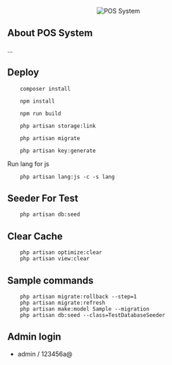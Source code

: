 <p align="center"><img alt="POS System" src=""></p>


## About POS System

...

## Deploy
```shell
    composer install
```

```shell
    npm install
```

```shell
    npm run build
```

```shell
    php artisan storage:link
```

```shell
    php artisan migrate
```

```shell
    php artisan key:generate
```

Run lang for js

```shell
    php artisan lang:js -c -s lang
```

## Seeder For Test
```shell
    php artisan db:seed
```

## Clear Cache
```shell
    php artisan optimize:clear
    php artisan view:clear
```

## Sample commands
```shell
    php artisan migrate:rollback --step=1
    php artisan migrate:refresh
    php artisan make:model Sample --migration
    php artisan db:seed --class=TestDatabaseSeeder
```

## Admin login
- admin / 123456a@

